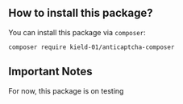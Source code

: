 ## How to install this package?

You can install this package via `composer`:

`composer require kield-01/anticaptcha-composer`

## Important Notes
For now, this package is on testing
